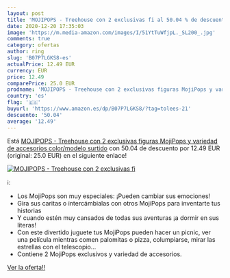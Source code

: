 ```yaml
---
layout: post
title: 'MOJIPOPS - Treehouse con 2 exclusivas fi al 50.04 % de descuento'
date: 2020-12-20 17:35:03
image: 'https://m.media-amazon.com/images/I/51YtTuWfjpL._SL200_.jpg'
comments: true
category: ofertas
author: ring
slug: 'B07P7LGKS8-es'
actualPrice: 12.49 EUR
currency: EUR
price: 12.49
comparePrice: 25.0 EUR
prodname: 'MOJIPOPS - Treehouse con 2 exclusivas figuras MojiPops y variedad de accesorios   color/modelo surtido'
country: 'es'
flag: '🇪🇸'
buyurl: 'https://www.amazon.es/dp/B07P7LGKS8/?tag=tolees-21'
descuento: '50.04'
average: '12.49'
---
```


Está [MOJIPOPS - Treehouse con 2 exclusivas figuras MojiPops y variedad de accesorios   color/modelo surtido](https://www.amazon.es/dp/B07P7LGKS8/?tag=tolees-21) con 50.04 de descuento por 12.49 EUR (original: 25.0 EUR) en el siguiente enlace!

[![MOJIPOPS - Treehouse con 2 exclusivas fi](https://m.media-amazon.com/images/I/51YtTuWfjpL._SL200_.jpg)](https://www.amazon.es/dp/B07P7LGKS8/?tag=tolees-21)

ℹ️:

- Los MojiPops son muy especiales: ¡Pueden cambiar sus emociones!
- Gira sus caritas o intercámbialas con otros MojiPops para inventarte tus historias
- Y cuando estén muy cansados de todas sus aventuras ¡a dormir en sus literas!
- Con este divertido juguete tus MojiPops pueden hacer un picnic, ver una película mientras comen palomitas o pizza, columpiarse, mirar las estrellas con el telescopio…
- Contiene 2 MojiPops exclusivos y variedad de accesorios.

[Ver la oferta!!](https://www.amazon.es/dp/B07P7LGKS8/?tag=tolees-21)
